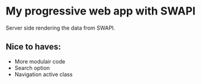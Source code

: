 # My progressive web app with SWAPI
Server side rendering the data from SWAPI.


## Nice to haves:
- More modulair code
- Search option
- Navigation active class
